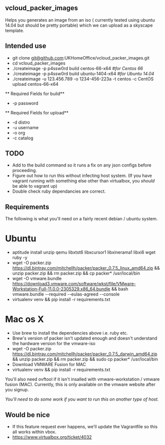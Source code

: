 ## vcloud_packer_images
Helps you generates an image from an iso ( currently tested using ubuntu 14.04 but should be pretty portable) which we can upload as a skyscape template.  

## Intended use

- git clone git@github.com:UKHomeOffice/vcloud_packer_images.git
- cd vcloud_packer_images
- ./createimage -p p4ssw0rd build centos-66-x64 #_for Centos 66_
- ./createimage -p p4ssw0rd build ubuntu-1404-x64 #_for Ubuntu 14.04_
- ./createimage -u 123.456.789 -o 1234-456-223a -t centos -c CentOS  upload centos-66-x64



** Required Fields for build**
* -p password 

** Required Fields for upload**
* -d distro
* -u username
* -o org
* -c catalog


## TODO

- Add to the build command so it runs a fix on any json configs before proceeding.
- Figure out how to run this without infecting host system. (If you have vagrant running with something else other than virtualbox, you _should_ be able to vagrant up) 
- Double check ruby dependancies are correct.

## Requirements

The following is what you'll need on a fairly recent debian / ubuntu system.

# Ubuntu
- aptitude install unzip qemu libxtst6 libxcursor1 libxinerama1 libxi6 wget ruby -y
- wget -O packer.zip https://dl.bintray.com/mitchellh/packer/packer_0.7.5_linux_amd64.zip && unzip packer.zip && rm packer.zip && cp packer* /usr/local/bin
- wget -O vmware.bundle https://download3.vmware.com/software/wkst/file/VMware-Workstation-Full-11.0.0-2305329.x86_64.bundle && bash vmware.bundle --required --eulas-agreed --console
- virtualenv venv && pip install -r requirements.txt

# Mac os X
- Use brew to install the dependencies above i.e. ruby etc. 
- Brew's version of packer isn't updated enough and doesn't understand the hardware version for the vmware-iso 
- wget -O packer.zip https://dl.bintray.com/mitchellh/packer/packer_0.7.5_darwin_amd64.zip && unzip packer.zip && rm packer.zip && sudo cp packer* /usr/local/bin
- Download VMWARE Fusion for MAC
- virtualenv venv && pip install -r requirements.txt

You'll also need ovftool if it isn't insalled with vmware-workstation / vmware fusion (MAC).  Currently, this is only available on the vmware website after you signup.

_You'll need to do some work if you want to run this on another type of host._

## Would be nice
- If this feature request ever happens, we'll update the Vagrantfile so this all works within vbox.
- https://www.virtualbox.org/ticket/4032

